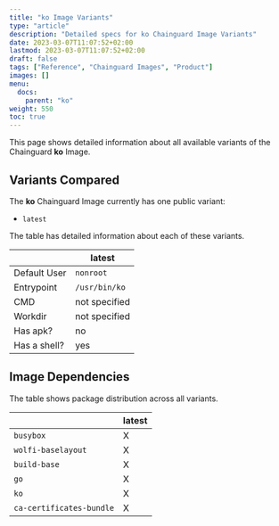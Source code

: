 ```yaml
---
title: "ko Image Variants"
type: "article"
description: "Detailed specs for ko Chainguard Image Variants"
date: 2023-03-07T11:07:52+02:00
lastmod: 2023-03-07T11:07:52+02:00
draft: false
tags: ["Reference", "Chainguard Images", "Product"]
images: []
menu:
  docs:
    parent: "ko"
weight: 550
toc: true
---
```


This page shows detailed information about all available variants of the Chainguard **ko** Image.

## Variants Compared
The **ko** Chainguard Image currently has one public variant: 

- `latest`

The table has detailed information about each of these variants.

|              | latest        |
|--------------|---------------|
| Default User | `nonroot`     |
| Entrypoint   | `/usr/bin/ko` |
| CMD          | not specified |
| Workdir      | not specified |
| Has apk?     | no            |
| Has a shell? | yes           |

## Image Dependencies
The table shows package distribution across all variants.

|                          | latest |
|--------------------------|--------|
| `busybox`                | X      |
| `wolfi-baselayout`       | X      |
| `build-base`             | X      |
| `go`                     | X      |
| `ko`                     | X      |
| `ca-certificates-bundle` | X      |

